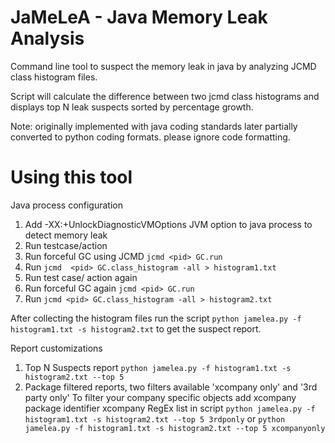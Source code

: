 # JaMeLeA - Java Memory Leak Analysis 

Command line tool to suspect the memory leak in java by analyzing JCMD class histogram files.

Script will calculate the difference between two jcmd class histograms and displays top N leak suspects sorted by percentage growth.

Note: originally implemented with java coding standards later partially converted to python coding formats. please ignore code formatting. 
# Using this tool

Java process configuration
1. Add -XX:+UnlockDiagnosticVMOptions JVM option to java process to detect memory leak
2. Run testcase/action 
3. Run forceful GC using JCMD `jcmd <pid> GC.run` 
4. Run `jcmd  <pid> GC.class_histogram -all > histogram1.txt`
5. Run test case/ action again
6. Run forceful GC again `jcmd <pid> GC.run` 
7. Run `jcmd <pid> GC.class_histogram -all > histogram2.txt`

After collecting the histogram files run the script `python jamelea.py -f histogram1.txt -s histogram2.txt` to get the suspect report.

Report customizations
1. Top N Suspects report `python jamelea.py -f histogram1.txt -s histogram2.txt --top 5`
2. Package filtered reports, two filters available 'xcompany only' and '3rd party only' 
    To filter your company specific objects add xcompany package identifier xcompany RegEx list in script
    `python jamelea.py -f histogram1.txt -s histogram2.txt --top 5 3rdponly` or `python jamelea.py -f histogram1.txt -s histogram2.txt --top 5 xcompanyonly`

